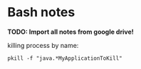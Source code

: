 # Bash notes


**TODO: Import all notes from google drive!**


killing process by name:
```
pkill -f "java.*MyApplicationToKill"
```
